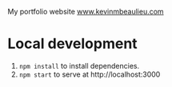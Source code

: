 My portfolio website www.kevinmbeaulieu.com

# Local development

1. `npm install` to install dependencies.
2. `npm start` to serve at http://localhost:3000
